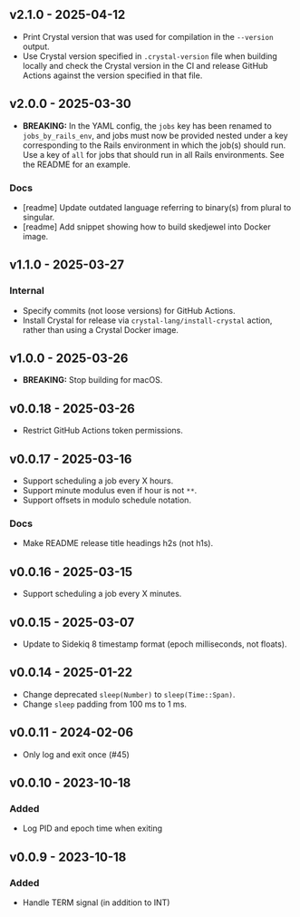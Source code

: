 ## v2.1.0 - 2025-04-12
- Print Crystal version that was used for compilation in the `--version` output.
- Use Crystal version specified in `.crystal-version` file when building locally and check the Crystal version in the CI and release GitHub Actions against the version specified in that file.

## v2.0.0 - 2025-03-30
- **BREAKING:** In the YAML config, the `jobs` key has been renamed to `jobs_by_rails_env`, and jobs must now be provided nested under a key corresponding to the Rails environment in which the job(s) should run. Use a key of `all` for jobs that should run in all Rails environments. See the README for an example.

### Docs
- [readme] Update outdated language referring to binary(s) from plural to singular.
- [readme] Add snippet showing how to build skedjewel into Docker image.

## v1.1.0 - 2025-03-27
### Internal
- Specify commits (not loose versions) for GitHub Actions.
- Install Crystal for release via `crystal-lang/install-crystal` action, rather than using a Crystal Docker image.

## v1.0.0 - 2025-03-26
- **BREAKING:** Stop building for macOS.

## v0.0.18 - 2025-03-26
- Restrict GitHub Actions token permissions.

## v0.0.17 - 2025-03-16
- Support scheduling a job every X hours.
- Support minute modulus even if hour is not `**`.
- Support offsets in modulo schedule notation.

### Docs
- Make README release title headings h2s (not h1s).

## v0.0.16 - 2025-03-15
- Support scheduling a job every X minutes.

## v0.0.15 - 2025-03-07
- Update to Sidekiq 8 timestamp format (epoch milliseconds, not floats).

## v0.0.14 - 2025-01-22
- Change deprecated `sleep(Number)` to `sleep(Time::Span)`.
- Change `sleep` padding from 100 ms to 1 ms.

## v0.0.11 - 2024-02-06
- Only log and exit once (#45)

## v0.0.10 - 2023-10-18

### Added
- Log PID and epoch time when exiting

## v0.0.9 - 2023-10-18

### Added
- Handle TERM signal (in addition to INT)
